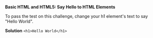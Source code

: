 **Basic HTML and HTML5: Say Hello to HTML Elements**

To pass the test on this challenge, change your h1 element's text to say "Hello World".

__Solution__
`<h1>Hello World</h1>`
